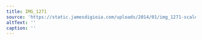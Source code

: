 ```yaml
---
title: IMG_1271
source: 'https://static.jamesdigioia.com/uploads/2014/01/img_1271-scaled.jpg'
altText: ''
caption: ''
---
```


